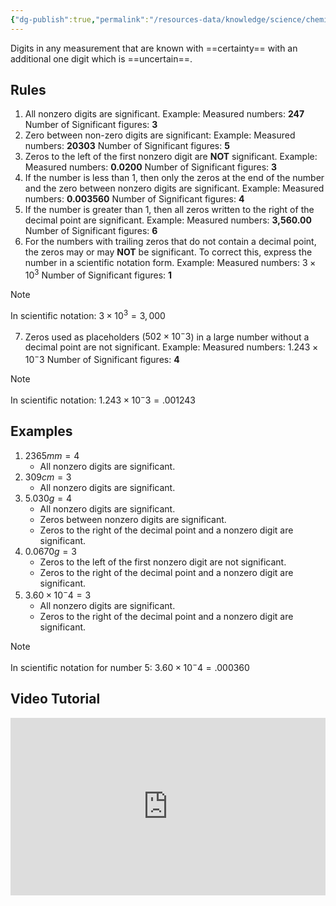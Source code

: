```yaml
---
{"dg-publish":true,"permalink":"/resources-data/knowledge/science/chemistry/significant-figures/"}
---
```


Digits in any measurement that are known with ==certainty== with an additional one digit which is ==uncertain==.
## Rules
1. All nonzero digits are significant.
	   Example:
	   Measured numbers: **247**
	   Number of Significant figures: **3**
2. Zero between non-zero digits are significant:
	   Example:
	   Measured numbers: **20303**
	   Number of Significant figures: **5**
3. Zeros to the left of the first nonzero digit are **NOT** significant.
	   Example:
	   Measured numbers: **0.0200**
	   Number of Significant figures: **3**
4. If the number is less than 1, then only the zeros at the end of the number and the zero between nonzero digits are significant.
	   Example:
	   Measured numbers: **0.003560**
	   Number of Significant figures: **4**
5. If the number is greater than 1, then all zeros written to the right of the decimal point are significant.
	   Example:
	   Measured numbers: **3,560.00**
	   Number of Significant figures: **6**
6. For the numbers with trailing zeros that do not contain a decimal point, the zeros may or may **NOT** be significant. To correct this, express the number in a scientific notation form.
	   Example:
	   Measured numbers: $3 \times 10^3$
	   Number of Significant figures: **1**
> [!note]
> In scientific notation: $3 \times 10^3 = 3,000$
7. Zeros used as placeholders ($502 \times 10^-3$) in a large number without a decimal point are not significant.
	   Example:
	   Measured numbers: $1.243 \times 10^-3$
	   Number of Significant figures: **4**
> [!note]
> In scientific notation: $1.243 \times 10^-3 = .001243$


## Examples
1. $2365mm = 4$
	* All nonzero digits are significant. 
2. $309cm = 3$
	* All nonzero digits are significant. 
3. $5.030g = 4$
	* All nonzero digits are significant.
	* Zeros between nonzero digits are significant.
	* Zeros to the right of the decimal point and a nonzero digit are significant.
4. $0.0670g = 3$
	* Zeros to the left of the first nonzero digit are not significant.
	* Zeros to the right of the decimal point and a nonzero digit are significant.
5. $3.60 \times 10^-4 = 3$
	* All nonzero digits are significant.
	* Zeros to the right of the decimal point and a nonzero digit are significant.

> [!note]
> In scientific notation for number 5: $3.60 \times 10^-4 = .000360$


## Video Tutorial

<iframe src="https://www.youtube.com/embed/l2yuDvwYq5g" title="" style="width:100%; aspect-ratio:16/9" loading="lazy" frameborder="0" allow="accelerometer; autoplay; clipboard-write; encrypted-media; gyroscope; picture-in-picture; web-share" allowfullscreen></iframe>